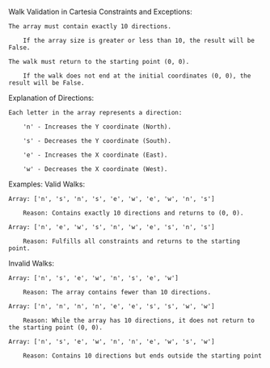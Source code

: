 Walk Validation in Cartesia
Constraints and Exceptions:

    The array must contain exactly 10 directions.

        If the array size is greater or less than 10, the result will be False.

    The walk must return to the starting point (0, 0).

        If the walk does not end at the initial coordinates (0, 0), the result will be False.

Explanation of Directions:

    Each letter in the array represents a direction:

        'n' - Increases the Y coordinate (North).

        's' - Decreases the Y coordinate (South).

        'e' - Increases the X coordinate (East).

        'w' - Decreases the X coordinate (West).

Examples:
Valid Walks:

    Array: ['n', 's', 'n', 's', 'e', 'w', 'e', 'w', 'n', 's']

        Reason: Contains exactly 10 directions and returns to (0, 0).

    Array: ['n', 'e', 'w', 's', 'n', 'w', 'e', 's', 'n', 's']

        Reason: Fulfills all constraints and returns to the starting point.

Invalid Walks:

    Array: ['n', 's', 'e', 'w', 'n', 's', 'e', 'w']

        Reason: The array contains fewer than 10 directions.

    Array: ['n', 'n', 'n', 'n', 'e', 'e', 's', 's', 'w', 'w']

        Reason: While the array has 10 directions, it does not return to the starting point (0, 0).

    Array: ['n', 's', 'e', 'w', 'n', 'n', 'e', 'w', 's', 'w']

        Reason: Contains 10 directions but ends outside the starting point
